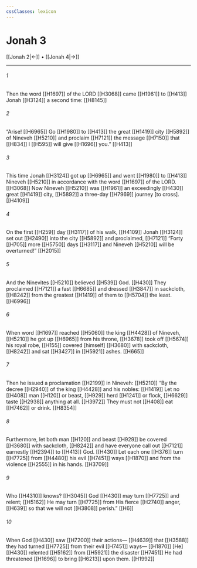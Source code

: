 ```yaml
---
cssClasses: lexicon
---
```


# Jonah 3

[[Jonah 2|←]] • [[Jonah 4|→]]

---

###### 1
Then the word [[H1697]] of the LORD [[H3068]] came [[H1961]] to [[H413]] Jonah [[H3124]] a second time: [[H8145]]

###### 2
“Arise! [[H6965]] Go [[H1980]] to [[H413]] the great [[H1419]] city [[H5892]] of Nineveh [[H5210]] and proclaim [[H7121]] the message [[H7150]] that [[H834]] I [[H595]] will give [[H1696]] you.” [[H413]]

###### 3
This time Jonah [[H3124]] got up [[H6965]] and went [[H1980]] to [[H413]] Nineveh [[H5210]] in accordance with the word [[H1697]] of the LORD. [[H3068]] Now Nineveh [[H5210]] was [[H1961]] an exceedingly [[H430]] great [[H1419]] city, [[H5892]] a three-day [[H7969]] journey [to cross]. [[H4109]]

###### 4
On the first [[H259]] day [[H3117]] of his walk, [[H4109]] Jonah [[H3124]] set out [[H2490]] into the city [[H5892]] and proclaimed, [[H7121]] “Forty [[H705]] more [[H5750]] days [[H3117]] and Nineveh [[H5210]] will be overturned!” [[H2015]]

###### 5
And the Ninevites [[H5210]] believed [[H539]] God. [[H430]] They proclaimed [[H7121]] a fast [[H6685]] and dressed [[H3847]] in sackcloth, [[H8242]] from the greatest [[H1419]] of them to [[H5704]] the least. [[H6996]]

###### 6
When word [[H1697]] reached [[H5060]] the king [[H4428]] of Nineveh, [[H5210]] he got up [[H6965]] from his throne, [[H3678]] took off [[H5674]] his royal robe, [[H155]] covered [himself] [[H3680]] with sackcloth, [[H8242]] and sat [[H3427]] in [[H5921]] ashes. [[H665]]

###### 7
Then he issued a proclamation [[H2199]] in Nineveh: [[H5210]] “By the decree [[H2940]] of the king [[H4428]] and his nobles: [[H1419]] Let no [[H408]] man [[H120]] or beast, [[H929]] herd [[H1241]] or flock, [[H6629]] taste [[H2938]] anything at all. [[H3972]] They must not [[H408]] eat [[H7462]] or drink. [[H8354]]

###### 8
Furthermore, let both man [[H120]] and beast [[H929]] be covered [[H3680]] with sackcloth, [[H8242]] and have everyone call out [[H7121]] earnestly [[H2394]] to [[H413]] God. [[H430]] Let each one [[H376]] turn [[H7725]] from [[H4480]] his evil [[H7451]] ways [[H1870]] and from the violence [[H2555]] in his hands. [[H3709]]

###### 9
Who [[H4310]] knows? [[H3045]] God [[H430]] may turn [[H7725]] and relent; [[H5162]] He may turn [[H7725]] from His fierce [[H2740]] anger, [[H639]] so that we will not [[H3808]] perish.” [[H6]]

###### 10
When God [[H430]] saw [[H7200]] their actions— [[H4639]] that [[H3588]] they had turned [[H7725]] from their evil [[H7451]] ways— [[H1870]] [He] [[H430]] relented [[H5162]] from [[H5921]] the disaster [[H7451]] He had threatened [[H1696]] to bring [[H6213]] upon them. [[H1992]]

